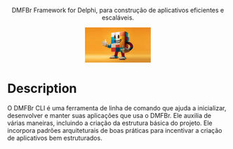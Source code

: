 <p align="center">DMFBr Framework for Delphi, para construção de aplicativos eficientes e escaláveis.</p>
<p align="center">
  <img src="Images/mascote_dmfbr.jfif" alt="super CLI" width="150">
</p>

# Description
O DMFBr CLI é uma ferramenta de linha de comando que ajuda a inicializar, desenvolver e manter suas aplicações que usa o DMFBr. Ele auxilia de várias maneiras, incluindo a criação da estrutura básica do projeto. Ele incorpora padrões arquiteturais de boas práticas para incentivar a criação de aplicativos bem estruturados.
